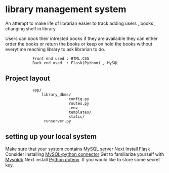 # library management system

An attempt to make life of librarian easier to track adding users , books , changing shelf in library

Users can book their intrested books if they are availaible they can either order the books or return the books
or keep on hold the books without everytime reaching library to ask librarian to do.

                Front end used : HTML,CSS
                Back end used  : Flask(Python) , MySQL
                
## Project layout

                app/
                    library_dbms/
                                config.py
                                routes.py
                                .env
                                templates/
                                static/
                     runserver.py
                


## setting up your local system

  Make sure that your system contains <a href="https://dev.mysql.com/downloads/mysql/">MySQL server</a>
  Next Install <a href="https://pypi.org/project/Flask/">Flask</a>
  Consider installing <a href="https://pypi.org/project/MySQL-python/">MySQL-python connector</a>
  Get to familiarize yourself with <a href="https://mysqlclient.readthedocs.io/user_guide.html">Mysqldb</a>
  Next install <a href="https://pypi.org/project/python-dotenv/">Python dotenv</a> .If you would like to store some secret key.
